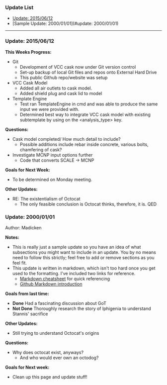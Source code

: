 ### Update List
* [Update: 2015/06/12](#update-20150612)
* [Sample Update: 2000/01/01](#update: 2000/01/01)

***

### Update: 2015/06/12
**This Weeks Progress:**
* Git
  * Development of VCC cask now under Git version control
  * Set-up backup of local Git files and repos onto External Hard Drive
  * This public Github repo/website was setup
* VCC Cask Model
  * Added all air outlets to cask model.
  * Added shield plug and cask lid to model
* Template Engine
  * Test ran TemplateEngine in cmd and was able to produce the same input we were provided with.
  * Determined best way to integrate VCC cask model with existing subtemplate by using on the <analysis_type> key.

  
**Questions:**
* Cask model completed/ How much detail to include?
  * Possible additions include rebar inside concrete, various bolts, chamfering of cask?
* Investigate MCNP input options further
  * Code that converts SCALE -> MCNP
  
**Goals for Next Week:**
* To be determined on Monday meeting.

**Other Updates:**
* RE: The existentialism of Octocat
  * The only feasible conclusion is Octocat thinks, therefore, it is. QED


### Update: 2000/01/01
Author: Madicken

**Notes:**
* This is really just a sample update so you have an idea of what subsections you might want to include in an update. You by no means need to follow this strictly; feel free to add or remove sections as you feel fit. 
* This update is written in markdown, which isn't too hard once you get used to the formatting. I've included two links for reference.
  * [Markdown cheatsheet](https://github.com/adam-p/markdown-here/wiki/Markdown-Cheatsheet) for quick referencing
  * [Github Markdown introduction](https://help.github.com/articles/markdown-basics/)
 
**Goals from last time:**
* **Done** Had a fascinating discussion about GoT
* **Not Done** Thoroughly research the story of Iphigenia to understand Stannis' sacrifice

**Other Updates:**
* Still trying to understand Octocat's origins

**Questions:**
* Why does octocat exist, anyways?
  * And who would ever own an octodog?

**Goals for Next week:**
* Clean up this page and update stuff!  

